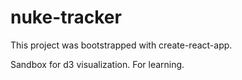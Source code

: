 # nuke-tracker

This project was bootstrapped with create-react-app.

Sandbox for d3 visualization. For learning.